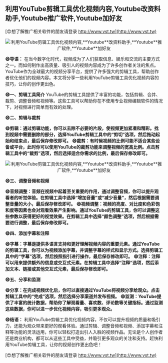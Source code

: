 ## **利用YouTube剪辑工具优化视频内容,**Youtube**改资料助手,**Youtube**推广软件,**Youtube**加好友**

[😍想了解推广相关软件的朋友请登录 http://www.vst.tw](http://www.vst.tw)

 <center><img src="https://vst.tw/MP4/tuiguang/png/3.png" alt="利用YouTube剪辑工具优化视频内容,**Youtube**改资料助手,**Youtube**推广软件,**Youtube**加好友"></center>

**😄导语：**
在当今数字化时代，视频成为了人们获取信息、娱乐和交流的主要方式之一。而如何制作出高质量、吸引人的视频内容成为了许多创作者关注的焦点。YouTube作为全球最大的视频分享平台，提供了许多强大的剪辑工具，帮助创作者优化他们的视频内容。本文将分享一些利用YouTube剪辑工具优化视频内容的技巧，让你的创作更出色。

**😄一、剪辑工具简介**
YouTube的剪辑工具提供了丰富的功能，包括剪辑、合并、裁剪、调整音频和视频等。这些工具可以帮助你在不使用专业视频编辑软件的情况下，对视频进行简单而有效的处理。

**😄二、剪辑与裁剪**

**😄剪辑：通过剪辑功能，你可以去除不必要的片段，使视频更加紧凑和精彩。找到视频中需要删除的部分，选择YouTube剪辑工具中的“剪切”选项，然后拖动起始和结束点，最后保存修改即可。**
**😄裁剪：有时候视频的比例可能不适合某些设备或平台，此时你可以使用YouTube的裁剪功能来调整视频的宽高比例。点击剪辑工具中的“裁剪”选项，然后选择适合你需求的比例，最后保存修改即可。**

 <center><img src="https://vst.tw/MP4/tuiguang/png/3.png" alt="利用YouTube剪辑工具优化视频内容,**Youtube**改资料助手,**Youtube**推广软件,**Youtube**加好友"></center>

**😄三、调整音频和视频**

**😄音频调整：音频在视频中起着至关重要的作用，通过调整音频，你可以提升观看者的听觉体验。在剪辑工具中选择“增加音量”或“减少音量”，然后根据需要调整音量的大小，最后保存修改即可。**
**😄视频调整：视频的亮度、对比度和色彩饱和度等因素也会对观看效果产生影响。通过YouTube的剪辑工具，你可以调整这些参数以获得更好的视觉效果。在剪辑工具中选择“颜色调整”选项，然后根据需要进行调整，最后保存修改即可。**

**😄四、添加字幕和注释**

**😄字幕：字幕是提供多语言支持和更好理解视频内容的重要元素。通过YouTube的剪辑工具，你可以为视频添加字幕，并调整字幕的样式和显示方式。选择剪辑工具中的“字幕”选项，然后按照指引进行操作，最后保存修改即可。**
**😄注释：注释可以用来提供额外的信息或交互式元素。在剪辑工具中选择“注释”选项，然后添加文本、链接或其他交互式元素，最后保存修改即可。**

**😄五、分享和监测**

**😄分享：在完成视频优化后，你可以直接通过YouTube将视频分享给观众。点击剪辑工具中的“完成”选项，然后选择分享渠道并发布视频。**
**😄监测：YouTube提供了丰富的统计数据，帮助你了解观看量、喜欢数、评论数等关键指标。通过监测这些数据，你可以进一步优化视频内容，吸引更多观众。**

**😄结语：**
利用YouTube剪辑工具优化视频内容，不仅可以提升视频的质量和吸引力，还能为观众带来更好的观看体验。通过剪辑、调整音频和视频、添加字幕和注释等功能的灵活运用，你可以轻松打造出引人入胜的视频作品。无论是个人创作者还是商业机构，都可以从这些工具中受益，并吸引更多观众的关注和支持。赶快利用YouTube剪辑工具，让你的视频创作更出色吧！

[😍想了解推广相关软件的朋友请登录 http://www.vst.tw](http://www.vst.tw)



